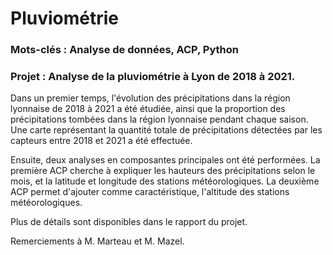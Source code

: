 # Pluviométrie

### Mots-clés : Analyse de données, ACP, Python

### Projet : Analyse de la pluviométrie à Lyon de 2018 à 2021. 

Dans un premier temps, l'évolution des précipitations dans la région lyonnaise de 2018 à 2021 a été étudiée, ainsi que la proportion des précipitations tombées dans la région lyonnaise pendant chaque saison. Une carte représentant la quantité totale de précipitations détectées par les capteurs entre 2018 et 2021 a été effectuée.

Ensuite, deux analyses en composantes principales ont été performées. La première ACP cherche à expliquer les hauteurs des précipitations selon le mois, et la latitude et longitude des stations météorologiques. La deuxième ACP permet d'ajouter comme caractéristique, l'altitude des stations météorologiques.

Plus de détails sont disponibles dans le rapport du projet.

Remerciements à M. Marteau et M. Mazel.
